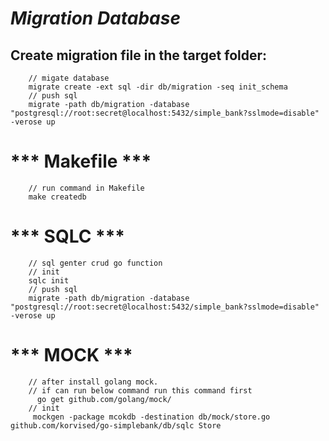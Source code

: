 # ***Migration Database***

## Create migration file in the target folder:

```shell
    // migate database
    migrate create -ext sql -dir db/migration -seq init_schema
    // push sql
    migrate -path db/migration -database "postgresql://root:secret@localhost:5432/simple_bank?sslmode=disable" -verose up
```

# *** Makefile ***
```shell
    // run command in Makefile
    make createdb
```

# *** SQLC ***
```shell
    // sql genter crud go function
    // init
    sqlc init
    // push sql
    migrate -path db/migration -database "postgresql://root:secret@localhost:5432/simple_bank?sslmode=disable" -verose up
```

# *** MOCK ***
```shell
    // after install golang mock.
    // if can run below command run this command first
      go get github.com/golang/mock/    
    // init
     mockgen -package mcokdb -destination db/mock/store.go  github.com/korvised/go-simplebank/db/sqlc Store

```
